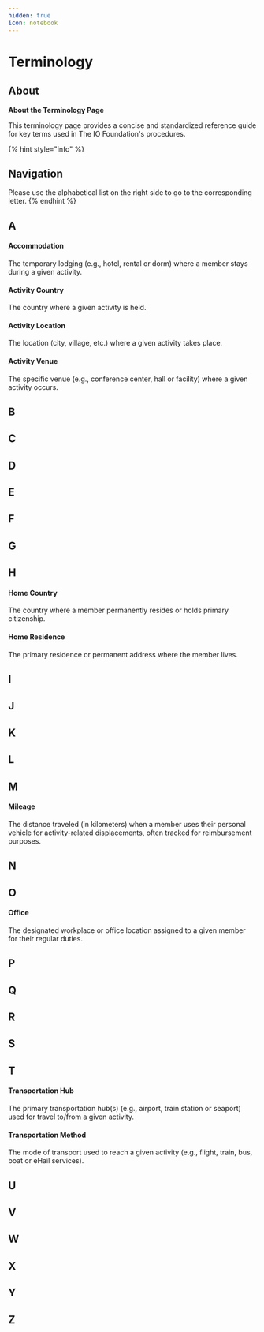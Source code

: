 ```yaml
---
hidden: true
icon: notebook
---
```


# Terminology

## About

**About the Terminology Page**

This terminology page provides a concise and standardized reference guide for key terms used in The IO Foundation's procedures.

{% hint style="info" %}
## Navigation

Please use the alphabetical list on the right side to go to the corresponding letter.
{% endhint %}

## A

#### **Accommodation**

The temporary lodging (e.g., hotel, rental or dorm) where a member stays during a given activity.

#### **Activity Country**

The country where a given activity is held.

#### **Activity Location**

The location (city, village, etc.) where a given activity takes place.

#### **Activity Venue**

The specific venue  (e.g., conference center, hall or facility) where a given activity occurs.



## B



## C



## D



## E



## F



## G



## H

#### Home Country

The country where a member permanently resides or holds primary citizenship.

#### **Home Residence**

The primary residence or permanent address where the member lives.



## I



## J



## K



## L



## M

#### **Mileage**

The distance traveled (in kilometers) when a member uses their personal vehicle for activity-related displacements, often tracked for reimbursement purposes.



## N



## O

#### **Office**

The designated workplace or office location assigned to a given member for their regular duties.

## P



## Q



## R



## S



## T

#### Transportation Hub

The primary transportation hub(s) (e.g., airport, train station or seaport) used for travel to/from a given activity.

#### **Transportation Method**

The mode of transport used to reach a given activity (e.g., flight, train, bus, boat or eHail services).

## U



## V



## W



## X



## Y



## Z

